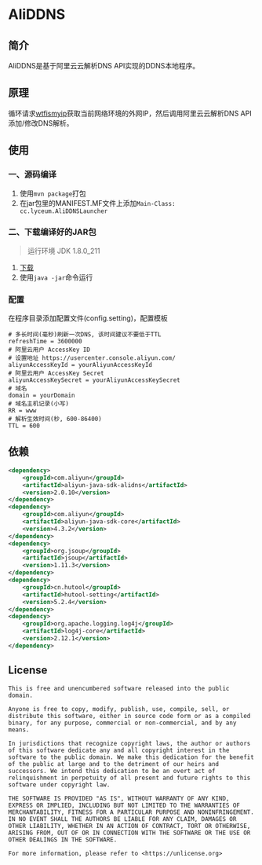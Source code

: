 # AliDDNS

## 简介

AliDDNS是基于阿里云云解析DNS API实现的DDNS本地程序。

## 原理

循环请求[wtfismyip](https://www.wtfismyip.com/text)获取当前网络环境的外网IP，然后调用阿里云云解析DNS API添加/修改DNS解析。

## 使用

### 一、源码编译

1. 使用```mvn package```打包
2. 在jar包里的MANIFEST.MF文件上添加```Main-Class: cc.lyceum.AliDDNSLauncher```

### 二、下载编译好的JAR包

> 运行环境 JDK 1.8.0_211

1. [下载](https://github.com/LyceumHewun/AliDDNS/releases)
2. 使用```java -jar```命令运行

### 配置

在程序目录添加配置文件(config.setting)，配置模板

```properties
# 多长时间(毫秒)刷新一次DNS, 该时间建议不要低于TTL
refreshTime = 3600000
# 阿里云用户 AccessKey ID
# 设置地址 https://usercenter.console.aliyun.com/
aliyunAccessKeyId = yourAliyunAccessKeyId
# 阿里云用户 AccessKey Secret
aliyunAccessKeySecret = yourAliyunAccessKeySecret
# 域名
domain = yourDomain
# 域名主机记录(小写)
RR = www
# 解析生效时间(秒, 600-86400)
TTL = 600
```

## 依赖

```xml
<dependency>
    <groupId>com.aliyun</groupId>
    <artifactId>aliyun-java-sdk-alidns</artifactId>
    <version>2.0.10</version>
</dependency>
<dependency>
    <groupId>com.aliyun</groupId>
    <artifactId>aliyun-java-sdk-core</artifactId>
    <version>4.3.2</version>
</dependency>
<dependency>
    <groupId>org.jsoup</groupId>
    <artifactId>jsoup</artifactId>
    <version>1.11.3</version>
</dependency>
<dependency>
    <groupId>cn.hutool</groupId>
    <artifactId>hutool-setting</artifactId>
    <version>5.2.4</version>
</dependency>
<dependency>
    <groupId>org.apache.logging.log4j</groupId>
    <artifactId>log4j-core</artifactId>
    <version>2.12.1</version>
</dependency>
```

## License

```
This is free and unencumbered software released into the public domain.

Anyone is free to copy, modify, publish, use, compile, sell, or
distribute this software, either in source code form or as a compiled
binary, for any purpose, commercial or non-commercial, and by any
means.

In jurisdictions that recognize copyright laws, the author or authors
of this software dedicate any and all copyright interest in the
software to the public domain. We make this dedication for the benefit
of the public at large and to the detriment of our heirs and
successors. We intend this dedication to be an overt act of
relinquishment in perpetuity of all present and future rights to this
software under copyright law.

THE SOFTWARE IS PROVIDED "AS IS", WITHOUT WARRANTY OF ANY KIND,
EXPRESS OR IMPLIED, INCLUDING BUT NOT LIMITED TO THE WARRANTIES OF
MERCHANTABILITY, FITNESS FOR A PARTICULAR PURPOSE AND NONINFRINGEMENT.
IN NO EVENT SHALL THE AUTHORS BE LIABLE FOR ANY CLAIM, DAMAGES OR
OTHER LIABILITY, WHETHER IN AN ACTION OF CONTRACT, TORT OR OTHERWISE,
ARISING FROM, OUT OF OR IN CONNECTION WITH THE SOFTWARE OR THE USE OR
OTHER DEALINGS IN THE SOFTWARE.

For more information, please refer to <https://unlicense.org>
```
